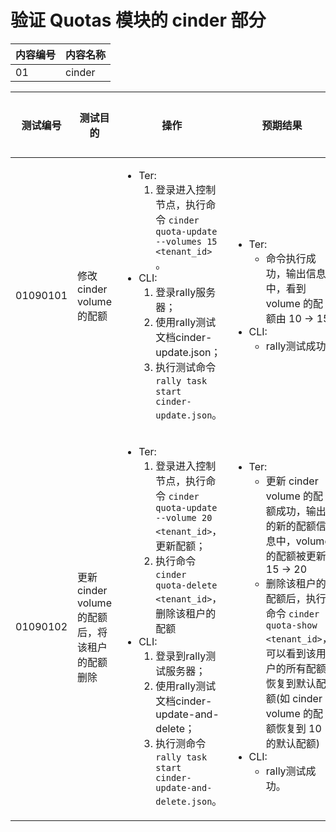 # 验证 Quotas 模块的 cinder 部分

|内容编号|内容名称|
|--------|--------|
|01|cinder|


|测试编号|测试目的|操作|预期结果|实际结果|备注|Rally/Tempest/None|
|--------|--------|----|--------|--------|----|------------------|
|01090101|修改 cinder volume 的配额|<ul><li>Ter:<ol><li>登录进入控制节点，执行命令 <code>cinder quota-update --volumes 15 \<tenant_id\></code> 。</li></ol></li><li>CLI:<ol><li>登录rally服务器；</li><li>使用rally测试文档cinder-update.json；</li><li>执行测试命令 <code>rally task start cinder-update.json</code>。</li></ol></li></ul>|<ul><li>Ter:<ul><li>命令执行成功，输出信息中，看到 volume 的配额由 10 -> 15</li></ul></li><li>CLI:<ul><li>rally测试成功</li></ul></li></ul>|||Rally:</br>cinder-update.json|
|01090102|更新 cinder volume 的配额后，将该租户的配额删除|<ul><li>Ter:<ol><li>登录进入控制节点，执行命令 <code>cinder quota-update --volume 20 \<tenant_id\></code>，更新配额；</li><li>执行命令 <code>cinder quota-delete \<tenant_id\></code>，删除该租户的配额</li></ol></li><li>CLI:<ol><li>登录到rally测试服务器；</li><li>使用rally测试文档cinder-update-and-delete；</li><li>执行测命令 <code>rally task start cinder-update-and-delete.json</code>。</li></ol></li></ul>|<ul><li>Ter:<ul><li>更新 cinder volume 的配额成功，输出的新的配额信息中，volume 的配额被更新 15 -> 20</li><li>删除该租户的配额后，执行命令 <code>cinder quota-show \<tenant_id\></code>，可以看到该用户的所有配额恢复到默认配额(如 cinder volume 的配额恢复到 10 的默认配额)</li></ul></li><li>CLI:<ul><li>rally测试成功。</li></ul></li></ul>||没有在图形界面找到对应操作，只能够敲命令。|Rally:</br>cinder-update-and-delete.json|
